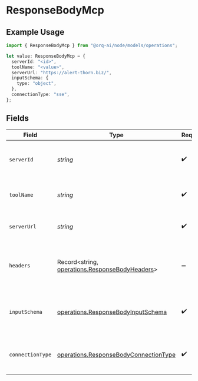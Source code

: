 # ResponseBodyMcp

## Example Usage

```typescript
import { ResponseBodyMcp } from "@orq-ai/node/models/operations";

let value: ResponseBodyMcp = {
  serverId: "<id>",
  toolName: "<value>",
  serverUrl: "https://alert-thorn.biz/",
  inputSchema: {
    type: "object",
  },
  connectionType: "sse",
};
```

## Fields

| Field                                                                                            | Type                                                                                             | Required                                                                                         | Description                                                                                      |
| ------------------------------------------------------------------------------------------------ | ------------------------------------------------------------------------------------------------ | ------------------------------------------------------------------------------------------------ | ------------------------------------------------------------------------------------------------ |
| `serverId`                                                                                       | *string*                                                                                         | :heavy_check_mark:                                                                               | The ID of the MCP server this tool belongs to                                                    |
| `toolName`                                                                                       | *string*                                                                                         | :heavy_check_mark:                                                                               | The original tool name from the MCP server                                                       |
| `serverUrl`                                                                                      | *string*                                                                                         | :heavy_check_mark:                                                                               | The MCP server URL (cached for execution)                                                        |
| `headers`                                                                                        | Record<string, [operations.ResponseBodyHeaders](../../models/operations/responsebodyheaders.md)> | :heavy_minus_sign:                                                                               | HTTP headers for MCP server requests (encrypted format)                                          |
| `inputSchema`                                                                                    | [operations.ResponseBodyInputSchema](../../models/operations/responsebodyinputschema.md)         | :heavy_check_mark:                                                                               | The original MCP tool input schema for LLM conversion                                            |
| `connectionType`                                                                                 | [operations.ResponseBodyConnectionType](../../models/operations/responsebodyconnectiontype.md)   | :heavy_check_mark:                                                                               | The connection type used by the MCP server                                                       |